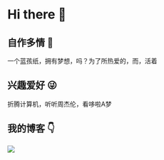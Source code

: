 # **Hi there 👋**

## 自作多情 🥴

一个蓝孩纸，拥有梦想，吗？为了所热爱的，而，活着

## 兴趣爱好 😜

折腾计算机，听听周杰伦，看哆啦A梦

## 我的博客 👇

[![](https://img.shields.io/badge/Blog-CangHan10-informational?style=flat&logo=CangHan10'sBlog&logoColor=white&color=blue)](https://canghan10.us.kg)